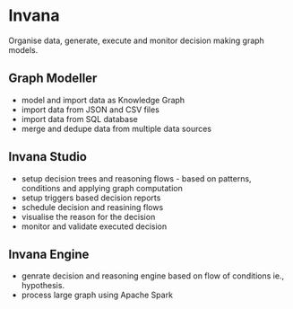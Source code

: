 # Invana
Organise data, generate, execute and monitor decision making graph models.

<!-- ![invana-architecture-invana-platform](https://user-images.githubusercontent.com/4606947/210744563-d0a714db-1246-4b3b-a7bf-1c2b73118e9d.jpg) -->


## Graph Modeller
- model and import data as Knowledge Graph
- import data from JSON and CSV files
- import data from SQL database
- merge and dedupe data from multiple data sources

## Invana Studio
- setup decision trees and reasoning flows - based on patterns, conditions and applying graph computation
- setup triggers based decision reports
- schedule decision and reasining flows
- visualise the reason for the decision
- monitor and validate executed decision

## Invana Engine 
- genrate decision and reasoning engine based on flow of conditions ie., hypothesis.
- process large graph using Apache Spark



<!--

1. Modeller - model the graph Nodes, Relationships and the properties
2. Graph Importer - import data into graph from single/multiple sources with merge and dedup strategies
3. Decision Pipeline - Setup traversals and filters to reach decision 
4. Visualiser - generic | decision reasoning 


**Here are some ideas to get you started:**

🙋‍♀️ A short introduction - what is your organization all about?
🌈 Contribution guidelines - how can the community get involved?
👩‍💻 Useful resources - where can the community find your docs? Is there anything else the community should know?
🍿 Fun facts - what does your team eat for breakfast?
🧙 Remember, you can do mighty things with the power of [Markdown](https://docs.github.com/github/writing-on-github/getting-started-with-writing-and-formatting-on-github/basic-writing-and-formatting-syntax)
-->
